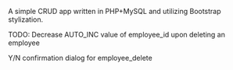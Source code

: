 A simple CRUD app written in PHP+MySQL and utilizing Bootstrap stylization.

TODO:
Decrease AUTO_INC value of employee_id upon deleting an employee

Y/N confirmation dialog for employee_delete
